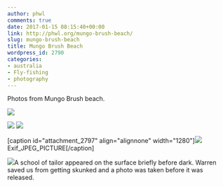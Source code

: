```yaml
---
author: phwl
comments: true
date: 2017-01-15 08:15:40+00:00
link: http://phwl.org/mungo-brush-beach/
slug: mungo-brush-beach
title: Mungo Brush Beach
wordpress_id: 2790
categories:
- australia
- Fly-fishing
- photography
---
```


Photos from Mungo Brush beach.

![](http://phwl.org/wp-content/uploads/2017/01/mungobrush2.jpg)

<!-- more -->

[![](http://phwl.org/wp-content/uploads/2017/01/mungobrush1.jpg)](http://phwl.org/wp-content/uploads/2017/01/mungobrush1.jpg) [
](http://phwl.org/wp-content/uploads/2017/01/mungobrush2.jpg) [![](http://phwl.org/wp-content/uploads/2017/01/mungobrush3.jpg)](http://phwl.org/wp-content/uploads/2017/01/mungobrush3.jpg)

[caption id="attachment_2797" align="alignnone" width="1280"][![](http://phwl.org/wp-content/uploads/2017/01/mungobrush-phwl.jpg)](http://phwl.org/wp-content/uploads/2017/01/mungobrush-phwl.jpg) Exif_JPEG_PICTURE[/caption]

[![](http://phwl.org/wp-content/uploads/2017/01/mingobrush-wmtailor.jpg)](http://phwl.org/wp-content/uploads/2017/01/mingobrush-wmtailor.jpg)A school of tailor appeared on the surface briefly before dark. Warren saved us from getting skunked and a photo was taken before it was released.
